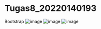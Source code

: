# Tugas8_20220140193

Bootstrap
![image](https://github.com/MuhammadRav/Tugas8_20220140193/assets/126452363/5fcd58c7-184b-43a6-b215-ed019a349d23)
![image](https://github.com/MuhammadRav/Tugas8_20220140193/assets/126452363/54876d71-6f52-4962-9e51-97d6b8bcba46)
![image](https://github.com/MuhammadRav/Tugas8_20220140193/assets/126452363/85e36ec9-3fcd-48b8-a1f3-76e67fdd24cd)


